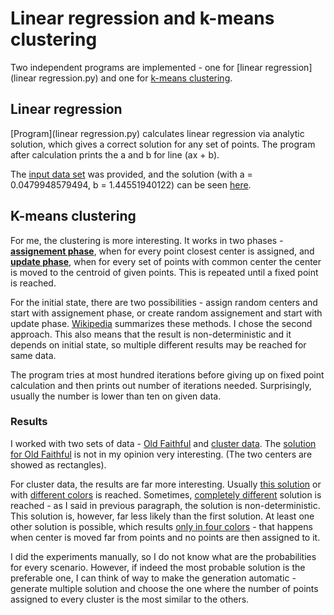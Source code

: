 # Linear regression and k-means clustering

Two independent programs are implemented - one for [linear regression](linear regression.py) and one for [k-means clustering](clustering.py).

## Linear regression

[Program](linear regression.py) calculates linear regression via analytic solution, which gives a correct solution for any set of points. The program after calculation prints the a and b for line (ax + b). 

The [input data set](linreg.txt) was provided, and the solution (with a = 0.0479948579494, b = 1.44551940122) can be seen [here](http://xbrukner.github.com/shiny-octo-ninja/lesson10/linreg.svg).

## K-means clustering

For me, the clustering is more interesting. It works in two phases - [**assignement phase**](clustering.py#L16), when for every point closest center is assigned, and [**update phase**](clustering.py#L26), when for every set of points with common center the center is moved to the centroid of given points. This is repeated until a fixed point is reached.

For the initial state, there are two possibilities - assign random centers and start with assignement phase, or create random assignement and start with update phase. [Wikipedia](https://en.wikipedia.org/wiki/K-means_clustering#Initialization_methods) summarizes these methods. I chose the second approach. This also means that the result is non-deterministic and it depends on initial state, so multiple different results may be reached for same data.

The program tries at most hundred iterations before giving up on fixed point calculation and then prints out number of iterations needed. Surprisingly, usually the number is lower than ten on given data. 

### Results
I worked with two sets of data - [Old Faithful](faithful.txt) and [cluster data](cluster_data.txt). The [solution for Old Faithful](http://xbrukner.github.com/shiny-octo-ninja/lesson10/faithful.svg) is not in my opinion very interesting. (The two centers are showed as rectangles).

For cluster data, the results are far more interesting. Usually [this solution](http://xbrukner.github.com/shiny-octo-ninja/lesson10/cluster_data.svg) or with [different colors](http://xbrukner.github.com/shiny-octo-ninja/lesson10/cluster_data2.svg) is reached. Sometimes, [completely different](http://xbrukner.github.com/shiny-octo-ninja/lesson10/cluster_different.svg) solution is reached - as I said in previous paragraph, the solution is non-deterministic. This solution is, however, far less likely than the first solution. At least one other solution is possible, which results [only in four colors](http://xbrukner.github.com/shiny-octo-ninja/lesson10/cluster_four.svg) - that happens when center is moved far from points and no points are then assigned to it.

I did the experiments manually, so I do not know what are the probabilities for every scenario. However, if indeed the most probable solution is the preferable one, I can think of way to make the generation automatic - generate multiple solution and choose the one where the number of points assigned to every cluster is the most similar to the others.